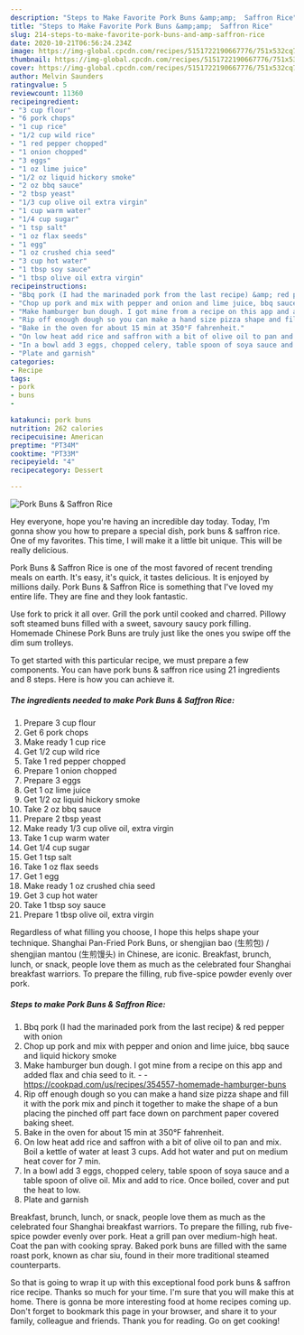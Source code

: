 ```yaml
---
description: "Steps to Make Favorite Pork Buns &amp;amp;  Saffron Rice"
title: "Steps to Make Favorite Pork Buns &amp;amp;  Saffron Rice"
slug: 214-steps-to-make-favorite-pork-buns-and-amp-saffron-rice
date: 2020-10-21T06:56:24.234Z
image: https://img-global.cpcdn.com/recipes/5151722190667776/751x532cq70/pork-buns-saffron-rice-recipe-main-photo.jpg
thumbnail: https://img-global.cpcdn.com/recipes/5151722190667776/751x532cq70/pork-buns-saffron-rice-recipe-main-photo.jpg
cover: https://img-global.cpcdn.com/recipes/5151722190667776/751x532cq70/pork-buns-saffron-rice-recipe-main-photo.jpg
author: Melvin Saunders
ratingvalue: 5
reviewcount: 11360
recipeingredient:
- "3 cup flour"
- "6 pork chops"
- "1 cup rice"
- "1/2 cup wild rice"
- "1 red pepper chopped"
- "1 onion chopped"
- "3 eggs"
- "1 oz lime juice"
- "1/2 oz liquid hickory smoke"
- "2 oz bbq sauce"
- "2 tbsp yeast"
- "1/3 cup olive oil extra virgin"
- "1 cup warm water"
- "1/4 cup sugar"
- "1 tsp salt"
- "1 oz flax seeds"
- "1 egg"
- "1 oz crushed chia seed"
- "3 cup hot water"
- "1 tbsp soy sauce"
- "1 tbsp olive oil extra virgin"
recipeinstructions:
- "Bbq pork (I had the marinaded pork from the last recipe) &amp; red pepper with onion"
- "Chop up pork and mix with pepper and onion and lime juice, bbq sauce and liquid hickory smoke"
- "Make hamburger bun dough. I got mine from a recipe on this app and added flax and chia seed to it.  https://cookpad.com/us/recipes/354557-homemade-hamburger-buns"
- "Rip off enough dough so you can make a hand size pizza shape and fill it with the pork mix and pinch it together to make the shape of a bun placing the pinched off part face down on parchment paper covered baking sheet."
- "Bake in the oven for about 15 min at 350°F fahrenheit."
- "On low heat add rice and saffron with a bit of olive oil to pan and mix. Boil a kettle of water at least 3 cups. Add hot water and put on medium heat cover for 7 min."
- "In a bowl add 3 eggs, chopped celery, table spoon of soya sauce and a table spoon of olive oil. Mix and add to rice. Once boiled, cover and put the heat to low."
- "Plate and garnish"
categories:
- Recipe
tags:
- pork
- buns
- 

katakunci: pork buns  
nutrition: 262 calories
recipecuisine: American
preptime: "PT34M"
cooktime: "PT33M"
recipeyield: "4"
recipecategory: Dessert

---
```



![Pork Buns &amp;  Saffron Rice](https://img-global.cpcdn.com/recipes/5151722190667776/751x532cq70/pork-buns-saffron-rice-recipe-main-photo.jpg)

Hey everyone, hope you're having an incredible day today. Today, I'm gonna show you how to prepare a special dish, pork buns &amp;  saffron rice. One of my favorites. This time, I will make it a little bit unique. This will be really delicious.

Pork Buns &amp;  Saffron Rice is one of the most favored of recent trending meals on earth. It's easy, it's quick, it tastes delicious. It is enjoyed by millions daily. Pork Buns &amp;  Saffron Rice is something that I've loved my entire life. They are fine and they look fantastic.

Use fork to prick it all over. Grill the pork until cooked and charred. Pillowy soft steamed buns filled with a sweet, savoury saucy pork filling. Homemade Chinese Pork Buns are truly just like the ones you swipe off the dim sum trolleys.


To get started with this particular recipe, we must prepare a few components. You can have pork buns &amp;  saffron rice using 21 ingredients and 8 steps. Here is how you can achieve it.

<!--inarticleads1-->

##### The ingredients needed to make Pork Buns &amp;  Saffron Rice:

1. Prepare 3 cup flour
1. Get 6 pork chops
1. Make ready 1 cup rice
1. Get 1/2 cup wild rice
1. Take 1 red pepper chopped
1. Prepare 1 onion chopped
1. Prepare 3 eggs
1. Get 1 oz lime juice
1. Get 1/2 oz liquid hickory smoke
1. Take 2 oz bbq sauce
1. Prepare 2 tbsp yeast
1. Make ready 1/3 cup olive oil, extra virgin
1. Take 1 cup warm water
1. Get 1/4 cup sugar
1. Get 1 tsp salt
1. Take 1 oz flax seeds
1. Get 1 egg
1. Make ready 1 oz crushed chia seed
1. Get 3 cup hot water
1. Take 1 tbsp soy sauce
1. Prepare 1 tbsp olive oil, extra virgin


Regardless of what filling you choose, I hope this helps shape your technique. Shanghai Pan-Fried Pork Buns, or shengjian bao (生煎包) / shengjian mantou (生煎馒头) in Chinese, are iconic. Breakfast, brunch, lunch, or snack, people love them as much as the celebrated four Shanghai breakfast warriors. To prepare the filling, rub five-spice powder evenly over pork. 

<!--inarticleads2-->

##### Steps to make Pork Buns &amp;  Saffron Rice:

1. Bbq pork (I had the marinaded pork from the last recipe) &amp; red pepper with onion
1. Chop up pork and mix with pepper and onion and lime juice, bbq sauce and liquid hickory smoke
1. Make hamburger bun dough. I got mine from a recipe on this app and added flax and chia seed to it. -  - https://cookpad.com/us/recipes/354557-homemade-hamburger-buns
1. Rip off enough dough so you can make a hand size pizza shape and fill it with the pork mix and pinch it together to make the shape of a bun placing the pinched off part face down on parchment paper covered baking sheet.
1. Bake in the oven for about 15 min at 350°F fahrenheit.
1. On low heat add rice and saffron with a bit of olive oil to pan and mix. Boil a kettle of water at least 3 cups. Add hot water and put on medium heat cover for 7 min.
1. In a bowl add 3 eggs, chopped celery, table spoon of soya sauce and a table spoon of olive oil. Mix and add to rice. Once boiled, cover and put the heat to low.
1. Plate and garnish


Breakfast, brunch, lunch, or snack, people love them as much as the celebrated four Shanghai breakfast warriors. To prepare the filling, rub five-spice powder evenly over pork. Heat a grill pan over medium-high heat. Coat the pan with cooking spray. Baked pork buns are filled with the same roast pork, known as char siu, found in their more traditional steamed counterparts. 

So that is going to wrap it up with this exceptional food pork buns &amp;  saffron rice recipe. Thanks so much for your time. I'm sure that you will make this at home. There is gonna be more interesting food at home recipes coming up. Don't forget to bookmark this page in your browser, and share it to your family, colleague and friends. Thank you for reading. Go on get cooking!
